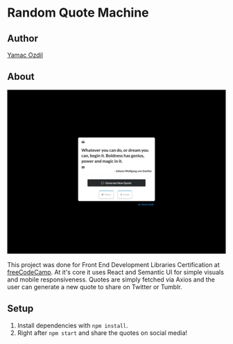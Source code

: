 # Random Quote Machine

## Author
[Yamac Ozdil](https://github.com/yozdil)

## About

![alt text](public/app.png)

This project was done for Front End Development Libraries Certification at [freeCodeCamp](https://www.freecodecamp.org). At it's core it uses React and Semantic UI for simple visuals and mobile responsiveness. Quotes are simply fetched via Axios and the user can generate a new quote to share on Twitter or Tumblr.

## Setup

1. Install dependencies with `npm install`.
2. Right after `npm start` and share the quotes on social media!